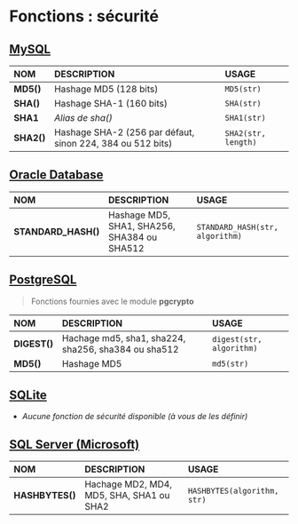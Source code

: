 # Fonctions : sécurité

## [MySQL](https://dev.mysql.com/doc/)

|NOM|DESCRIPTION|USAGE|
|:--|:--|:--|
|**MD5()**|Hashage MD5 (128 bits)|`MD5(str)`|
|**SHA()**|Hashage SHA-1 (160 bits)|`SHA(str)`|
|**SHA1**|_Alias de sha()_|`SHA1(str)`|
|**SHA2()**|Hashage SHA-2 (256 par défaut, sinon 224, 384 ou 512 bits)|`SHA2(str, length)`|

## [Oracle Database](https://docs.oracle.com/cd/B19306_01/index.htm)

|NOM|DESCRIPTION|USAGE|
|:--|:--|:--|
|**STANDARD_HASH()**|Hashage MD5, SHA1, SHA256, SHA384 ou SHA512|`STANDARD_HASH(str, algorithm)`|

## [PostgreSQL](https://docs.postgresql.fr/)

> Fonctions fournies avec le module **pgcrypto**

|NOM|DESCRIPTION|USAGE|
|:--|:--|:--|
|**DIGEST()**|Hachage md5, sha1, sha224, sha256, sha384 ou sha512|`digest(str, algorithm)`|
|**MD5()**|Hashage MD5|`md5(str)`|

## [SQLite](https://sqlite.org/docs.html)

+ _Aucune fonction de sécurité disponible (à vous de les définir)_

## [SQL Server (Microsoft)](https://docs.microsoft.com/fr-fr/sql)

|NOM|DESCRIPTION|USAGE|
|:--|:--|:--|
|**HASHBYTES()**|Hachage MD2, MD4, MD5, SHA, SHA1 ou SHA2|`HASHBYTES(algorithm, str)`|
